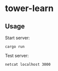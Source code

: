 # tower-learn

## Usage

Start server:

```
cargo run
```

Test server:

```
netcat localhost 3000
```

